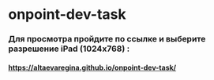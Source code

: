 # onpoint-dev-task

### Для просмотра пройдите по ссылке и выберите разрешение iPad (1024x768) :

#### https://altaevaregina.github.io/onpoint-dev-task/
